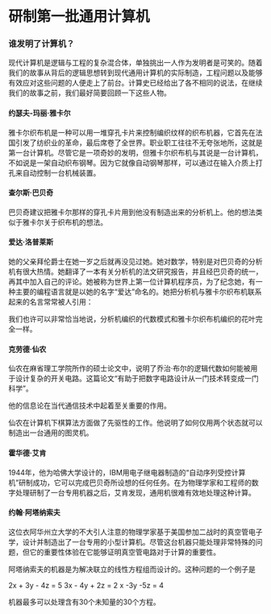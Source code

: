 研制第一批通用计算机
===================

### 谁发明了计算机？

现代计算机是逻辑与工程的复杂混合体，单独挑出一人作为发明者是可笑的。随着我们的故事从背后的逻辑思想转到现代通用计算机的实际制造，工程问题以及能够有效应对这些问题的人便走上了前台。计算史已经给出了各不相同的说法，在继续我们的故事之前，我们最好简要回顾一下这些人物。

#### 约瑟夫-玛丽·雅卡尔

雅卡尔织布机是一种可以用一堆穿孔卡片来控制编织纹样的织布机器，它首先在法国引发了纺织业的革命，最后席卷了全世界。职业职工往往不无夸张地所，这就是第一台计算机。尽管它是一项奇妙的发明，但雅卡尔织布机与其说是一台计算机，不如说是一架自动织布钢琴。因为它就像自动钢琴那样，可以通过在输入介质上打孔来自动控制一台机械装置。

#### 查尔斯·巴贝奇

巴贝奇建议把雅卡尔那样的穿孔卡片用到他没有制造出来的分析机上。他的想法类似于雅卡尔关于织布机的想法。

#### 爱达·洛普莱斯

她的父亲拜伦爵士在她一岁之后就再没见过她。她对数学，特别是对巴贝奇的分析机有很大热情。她翻译了一本有关分析机的法文研究报告，并且经巴贝奇的统一，再其中加入自己的评论。她被称为世界上第一位计算机程序员，为了纪念她，有一种主要的编程语言就是以她的名字“爱达”命名的。她把分析机与雅卡尔织布机联系起来的名言常常被人引用：

我们也许可以非常恰当地说，分析机编织的代数模式和雅卡尔织布机编织的花叶完全一样。

#### 克劳德·仙农

仙农在麻省理工学院所作的硕士论文中，说明了乔治·布尔的逻辑代数如何能被用于设计复杂的开关电路。这篇论文“有助于把数字电路设计从一门技术转变成一门科学”。

他的信息论在当代通信技术中起着至关重要的作用。

仙农在计算机下棋算法方面做了先驱性的工作。他说明了如何仅用两个状态就可以制造出一台通用的图灵机。

#### 霍华德·艾肯

1944年，他为哈佛大学设计的，IBM用电子继电器制造的“自动序列受控计算机”研制成功，它可以完成巴贝奇所设想的任何任务。在为物理学家和工程师的数字处理研制了一台专用机器之后，艾肯发现，通用机很难有效地处理这种计算。

#### 约翰·阿塔纳索夫

这位衣阿华州立大学的不大引人注意的物理学家基于美国参加二战时的真空管电子学，设计并制造出了一台专用的小型计算机。尽管这台机器只能处理非常特殊的问题，但它的重要性体验在它能够证明真空管电路对于计算的重要性。

阿塔纳索夫的机器是为解决联立的线性方程组而设计的。这种问题的一个例子是

2x + 3y - 4z = 5
3x - 4y + 2z = 2
x -3y -5z = 4

机器最多可以处理含有30个未知量的30个方程。

